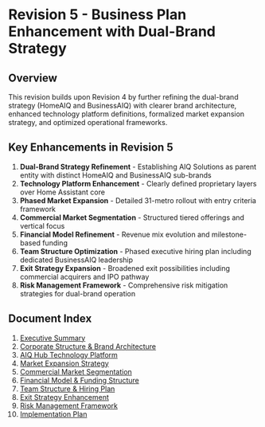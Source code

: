 # Revision 5 - Business Plan Enhancement with Dual-Brand Strategy

## Overview
This revision builds upon Revision 4 by further refining the dual-brand strategy (HomeAIQ and BusinessAIQ) with clearer brand architecture, enhanced technology platform definitions, formalized market expansion strategy, and optimized operational frameworks.

## Key Enhancements in Revision 5

1. **Dual-Brand Strategy Refinement** - Establishing AIQ Solutions as parent entity with distinct HomeAIQ and BusinessAIQ sub-brands
2. **Technology Platform Enhancement** - Clearly defined proprietary layers over Home Assistant core
3. **Phased Market Expansion** - Detailed 31-metro rollout with entry criteria framework
4. **Commercial Market Segmentation** - Structured tiered offerings and vertical focus
5. **Financial Model Refinement** - Revenue mix evolution and milestone-based funding
6. **Team Structure Optimization** - Phased executive hiring plan including dedicated BusinessAIQ leadership
7. **Exit Strategy Expansion** - Broadened exit possibilities including commercial acquirers and IPO pathway
8. **Risk Management Framework** - Comprehensive risk mitigation strategies for dual-brand operation

## Document Index

1. [Executive Summary](01_executive_summary_revision5.md)
2. [Corporate Structure & Brand Architecture](02_corporate_structure_brand_architecture.md)
3. [AIQ Hub Technology Platform](03_aiq_hub_technology_platform.md)
4. [Market Expansion Strategy](04_market_expansion_strategy.md)
5. [Commercial Market Segmentation](05_commercial_market_segmentation.md)
6. [Financial Model & Funding Structure](06_financial_model_funding_structure.md)
7. [Team Structure & Hiring Plan](07_team_structure_hiring_plan.md)
8. [Exit Strategy Enhancement](08_exit_strategy_enhancement.md)
9. [Risk Management Framework](09_risk_management_framework.md)
10. [Implementation Plan](10_implementation_plan.md) 